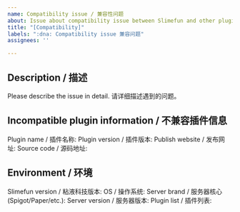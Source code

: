 ```yaml
---
name: Compatibility issue / 兼容性问题
about: Issue about compatibility issue between Slimefun and other plugins.
title: "[Compatibility]"
labels: ":dna: Compatibility issue 兼容问题"
assignees: ''

---
```


## Description / 描述
Please describe the issue in detail. 
请详细描述遇到的问题。 

## Incompatible plugin information / 不兼容插件信息
Plugin name / 插件名称:
Plugin version / 插件版本:
Publish website / 发布网址:
Source code / 源码地址:

## Environment  / 环境
Slimefun version / 粘液科技版本:
OS / 操作系统:
Server brand / 服务器核心 (Spigot/Paper/etc.):
Server version / 服务器版本:
Plugin list / 插件列表:

